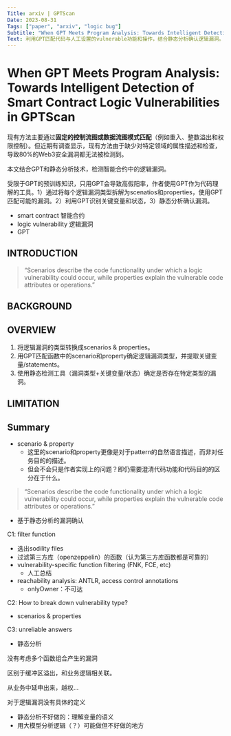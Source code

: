 ```yaml
---
Title: arxiv | GPTScan
Date: 2023-08-31
Tags: ["paper", "arxiv", "logic bug"]
Subtitle: "When GPT Meets Program Analysis: Towards Intelligent Detection of Smart Contract Logic Vulnerabilities in GPTScan"
Text: 利用GPT匹配代码与人工设置的vulnerable功能和操作，结合静态分析确认逻辑漏洞。
---
```

# When GPT Meets Program Analysis: Towards Intelligent Detection of Smart Contract Logic Vulnerabilities in GPTScan

现有方法主要通过**固定的控制流图或数据流图模式匹配**（例如重入、整数溢出和权限控制）。但近期有调查显示，现有方法由于缺少对特定领域的属性描述和检查，导致80%的Web3安全漏洞都无法被检测到。

本文结合GPT和静态分析技术，检测智能合约中的逻辑漏洞。

受限于GPT的预训练知识，只用GPT会导致高假阳率，作者使用GPT作为代码理解的工具。1）通过将每个逻辑漏洞类型拆解为scenatios和properties，使用GPT匹配可能的漏洞。2）利用GPT识别关键变量和状态，3）静态分析确认漏洞。

- smart contract 智能合约
- logic vulnerability 逻辑漏洞
- GPT

## INTRODUCTION

> “Scenarios describe the code functionality under which a logic vulnerability could occur, while properties explain the vulnerable code attributes or operations.”
> 

## BACKGROUND

## OVERVIEW

1. 将逻辑漏洞的类型转换成scenarios & properties。
2. 用GPT匹配函数中的scenario和property确定逻辑漏洞类型，并提取关键变量/statements。
3. 使用静态检测工具（漏洞类型+关键变量/状态）确定是否存在特定类型的漏洞。

## LIMITATION

## Summary

- scenario & property
    - 这里的scenario和property更像是对于pattern的自然语言描述，而非对任务目的的描述。
    - 但会不会只是作者实现上的问题？即仍需要澄清代码功能和代码目的的区分在于什么。

> “Scenarios describe the code functionality under which a logic vulnerability could occur, while properties explain the vulnerable code attributes or operations.”
> 
- 基于静态分析的漏洞确认

C1: filter function

- 选出sodility files
- 过滤第三方库（openzeppelin）的函数（认为第三方库函数都是可靠的）
- vulnerability-specific function filtering (FNK, FCE, etc)
    - 人工总结
- reachability analysis: ANTLR, access control annotations
    - onlyOwner：不可达

C2: How to break down vulnerability type?

- scenarios & properties

C3: unreliable answers

- 静态分析

没有考虑多个函数组合产生的漏洞

区别于缓冲区溢出，和业务逻辑相关联。

从业务中延申出来，越权…

对于逻辑漏洞没有具体的定义

- 静态分析不好做的：理解变量的语义
- 用大模型分析逻辑（？）可能做但不好做的地方